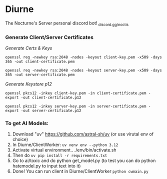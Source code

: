 # Diurne
The Nocturne's Server personal discord bot!
<sub>discord.gg/noctis</sub>

### Generate Client/Server Certificates
*Generate Certs & Keys*

`openssl req -newkey rsa:2048 -nodes -keyout client-key.pem -x509 -days 365 -out client-certificate.pem`

`openssl req -newkey rsa:2048 -nodes -keyout server-key.pem -x509 -days 365 -out server-certificate.pem`

*Generate Keystore p12*

```openssl pkcs12 -inkey client-key.pem -in client-certificate.pem -export -out client-certificate.p12```

`openssl pkcs12 -inkey server-key.pem -in server-certificate.pem -export -out server-certificate.p12`


### To get AI Models:

1. Download "uv" https://github.com/astral-sh/uv (or use virutal env of choice)
2. In Diurne/ClientWorker: `uv venv env --python 3.12`
3. Activate virtual environment.. ./env/bin/activate.sh
4. Then do `uv pip install -r requirements.txt`
5. Go to ai/toxic and do python get_model.py (to test you can do python hatemodel.py to input text into it)
6. Done! You can run client in Diurne/ClientWorker `python cwmain.py`

